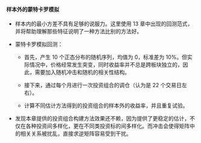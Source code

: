 #### 样本外的蒙特卡罗模拟

- 样本内的最小方差不具有足够的说服力。这里使用 13 章中出现的回测范式，并将帮助理解那些特征说明了一种方法比别的方法好。

- 蒙特卡罗模拟回测：

    - 首先，产生 10 个正态分布的随机序列，均值为 0，标准差为 10%。但实际情况中，价格经常发生突变，同时收益率并不总是跨板块独立的，因此，需要加入随机冲击和随机的相关性结构。

    - 接下来，通过每个月进行一次投资组合的调仓（认为是 22 个交易日左右）。

    - 计算不同估计方法得到的投资组合的样本外的收益率，并且重复试验。

- 发现本章提供的投资组合构建方法效果还不赖，因为提供了更稳定的估计，不仅在各种投资间多样化，更在不同类投资标的间多样化。而冲击会使得矩阵中的相关关系被扰乱，直接求逆矩阵容易受到干扰。